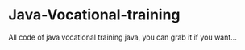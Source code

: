 # Java-Vocational-training
All code of java vocational training java, you can grab it if you want...

